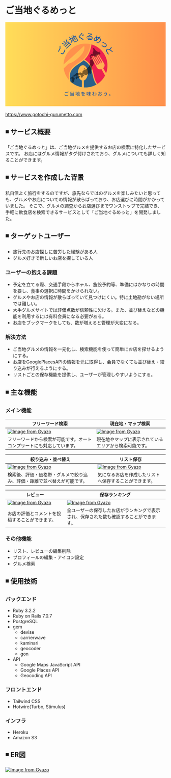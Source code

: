 # ご当地ぐるめっと
<img src="app/assets/images/ogp.png">

https://www.gotochi-gurumetto.com

## ◾ サービス概要
「ご当地ぐるめっと」は、ご当地グルメを提供するお店の検索に特化したサービスです。
お店にはグルメ情報がタグ付けされており、グルメについても詳しく知ることができます。

## ◾ サービスを作成した背景
私自信よく旅行をするのですが、旅先ならではのグルメを楽しみたいと思っても、グルメやお店についての情報が散らばっており、お店選びに時間がかかっていました。
そこで、グルメの調査からお店選びまでワンストップで完結でき、手軽に飲食店を検索できるサービスとして「ご当地ぐるめっと」を開発しました。

## ◾ ターゲットユーザー
- 旅行先のお店探しに苦労した経験がある人
- グルメ好きで新しいお店を探している人

### ユーザーの抱える課題
- 予定を立てる際、交通手段からホテル、施設予約等、準備にはかなりの時間を要し、食事の選択に時間をかけられない。
- グルメやお店の情報が散らばっていて見つけにくい。特に土地勘がない場所では難しい。
- 大手グルメサイトでは評価点数が信頼性に欠ける。また、並び替えなどの機能を利用するには有料会員になる必要がある。
- お店をブックマークをしても、数が増えると管理が大変になる。

### 解決方法
- ご当地グルメの情報を一元化し、検索機能を使って簡単にお店を探せるようにする。
- お店をGooglePlacesAPIの情報を元に取得し、会員でなくても並び替え・絞り込みが行えるようにする。
- リストごとの保存機能を提供し、ユーザーが管理しやすいようにする。

## ◾ 主な機能
### メイン機能
|フリーワード検索|現在地・マップ検索|
|-------------|---------------|
|[![Image from Gyazo](https://i.gyazo.com/83143039dfe6365c98153f790f72f4ac.gif)](https://gyazo.com/83143039dfe6365c98153f790f72f4ac)|[![Image from Gyazo](https://i.gyazo.com/37ca17f229bf86927d448b875c15d148.gif)](https://gyazo.com/37ca17f229bf86927d448b875c15d148)|
|フリーワードから検索が可能です。オートコンプリートにも対応しています。|現在地やマップに表示されているエリアから検索可能です。|

|絞り込み・並べ替え|リスト保存|
|------|---------|
|[![Image from Gyazo](https://i.gyazo.com/3fa9b46226904fcbf819904b3032afdb.gif)](https://gyazo.com/3fa9b46226904fcbf819904b3032afdb)|[![Image from Gyazo](https://i.gyazo.com/9615d249e09203851a089177677a23c8.gif)](https://gyazo.com/9615d249e09203851a089177677a23c8)|
|検索後、評価・価格帯・グルメで絞り込み、評価・距離で並べ替えが可能です。|気になるお店を作成したリストへ保存することができます。|

|レビュー|保存ランキング|
|------|------------|
|[![Image from Gyazo](https://i.gyazo.com/ee0e1b8ce4b6fee495c6063ea6bc0d5e.gif)](https://gyazo.com/ee0e1b8ce4b6fee495c6063ea6bc0d5e)|[![Image from Gyazo](https://i.gyazo.com/725e07c5565d9853465a0948adf2f43b.gif)](https://gyazo.com/725e07c5565d9853465a0948adf2f43b)|
|お店の評価とコメントを投稿することができます。|全ユーザーの保存したお店がランキングで表示され、保存された数も確認することができます。|

### その他機能
- リスト、レビューの編集削除
- プロフィールの編集・アイコン設定
- グルメ検索

## ◾ 使用技術
### バックエンド
- Ruby 3.2.2
- Ruby on Rails 7.0.7
- PostgreSQL
- gem
  - devise
  - carrierwave
  - kaminari
  - geocoder
  - gon
- API
  - Google Maps JavaScript API
  - Google Places API
  - Geocoding API

### フロントエンド
- Tailwind CSS
- Hotwire(Turbo, Stimulus)

### インフラ
- Heroku
- Amazon S3

## ◾ ER図
[![Image from Gyazo](https://i.gyazo.com/00b7d5f62e9f22d7753201fe7b3b3f23.png)](https://gyazo.com/00b7d5f62e9f22d7753201fe7b3b3f23)